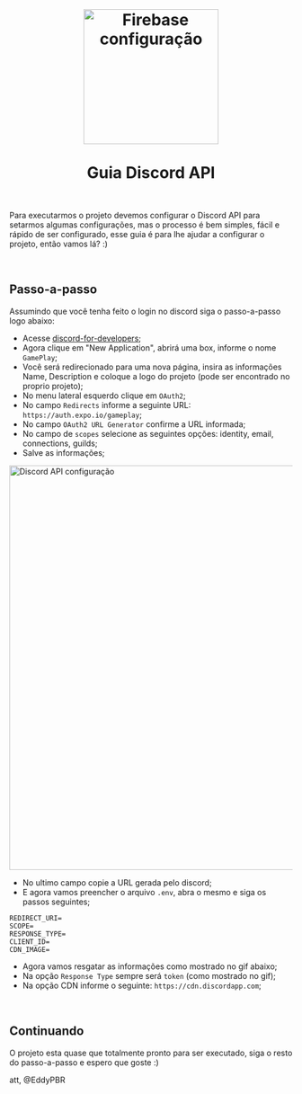 <br />
<h1 align="center">
  <img alt="Firebase configuração" src="https://github.com/EddyPBR/letmeask/blob/main/.github/assets/discord-logo.png" width="240px" /> 
  <br />
  <br />
  Guia Discord API
</h1>
<br />

Para executarmos o projeto devemos configurar o Discord API para setarmos algumas configurações,
mas o processo é bem simples, fácil e rápido de ser configurado, esse guia é para lhe ajudar a 
configurar o projeto, então vamos lá? :)

<br />

## Passo-a-passo

Assumindo que você tenha feito o login no discord siga o passo-a-passo logo abaixo:

- Acesse [discord-for-developers]("https://discord.com/developers/applications");
- Agora clique em "New Application", abrirá uma box, informe o nome `GamePlay`;
- Você será redirecionado para uma nova página, insira as informações Name, Description e coloque a logo do projeto (pode ser encontrado no proprio projeto);
- No menu lateral esquerdo clique em `OAuth2`;
- No campo `Redirects` informe a seguinte URL: `https://auth.expo.io/gameplay`;
- No campo `OAuth2 URL Generator` confirme a URL informada;
- No campo de `scopes` selecione as seguintes opções: identity, email, connections, guilds;
- Salve as informações;

<img src="https://github.com/EddyPBR/gameplay/blob/main/.github/assets/gameplay-configuracao-dotenv.png" alt="Discord API configuração" width="720" />

- No ultimo campo copie a URL gerada pelo discord;
- E agora vamos preencher o arquivo `.env`, abra o mesmo e siga os passos seguintes;

```
REDIRECT_URI=
SCOPE=
RESPONSE_TYPE=
CLIENT_ID=
CDN_IMAGE=
```

- Agora vamos resgatar as informações como mostrado no gif abaixo;
- Na opção `Response Type` sempre será `token` (como mostrado no gif);
- Na opção CDN informe o seguinte: `https://cdn.discordapp.com`;

<br />

## Continuando

O projeto esta quase que totalmente pronto para ser executado, siga o resto do passo-a-passo e espero que goste :)

att,
@EddyPBR